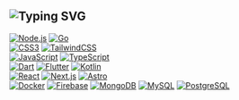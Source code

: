 ![Typing SVG](https://img.shields.io/badge/ivngnzl-codecrafter-success?style=for-the-badge&logo=appveyor&color=blue)
---
[![Node.js](https://img.shields.io/badge/Node.js-181717?style=for-the-badge&logo=Node.js&logoColor=#339933)](https://nodejs.org/)
[![Go](https://img.shields.io/badge/Go-181717?style=for-the-badge&logo=Go&logoColor=#00ADD8)](https://go.dev/)
</br>
[![CSS3](https://img.shields.io/badge/CSS3-181717?style=for-the-badge&logo=CSS3&logoColor=#1572B6)]()
[![TailwindCSS](https://img.shields.io/badge/TailwindCSS-181717?style=for-the-badge&logo=TailwindCSS&logoColor=#1572B6)](https://tailwindcss.com/)
</br>
[![JavaScript](https://img.shields.io/badge/JavaScript-181717?style=for-the-badge&logo=JavaScript&logoColor=#F7DF1E)]()
[![TypeScript](https://img.shields.io/badge/TypeScript-181717?style=for-the-badge&logo=TypeScript&logoColor=#3178C6)]()
</br>
[![Dart](https://img.shields.io/badge/Dart-0175C2?style=for-the-badge&logo=Dart)](https://dart.dev/)
[![Flutter](https://img.shields.io/badge/Flutter-02569B?style=for-the-badge&logo=Flutter)](https://flutter.dev/)
[![Kotlin](https://img.shields.io/badge/Kotlin-181717?style=for-the-badge&logo=Kotlin&logoColor=#7F52FF)](https://kotlinlang.org/)
</br>
[![React](https://img.shields.io/badge/React-181717?style=for-the-badge&logo=React&logoColor=#61DAFB)](https://es.reactjs.org/)
[![Next.js](https://img.shields.io/badge/Next.js-181717?style=for-the-badge&logo=Next.js&logoColor=#FFFFFF)](https://nextjs.org/)
[![Astro](https://img.shields.io/badge/Astro-181717?style=for-the-badge&logo=Astro&logoColor=#FF5D01)](https://astro.build/)
</br>
[![Docker](https://img.shields.io/badge/Docker-181717?style=for-the-badge&logo=Docker&logoColor=#2496ED)](https://www.docker.com/)
[![Firebase](https://img.shields.io/badge/Firebase-181717?style=for-the-badge&logo=Firebase&logoColor=#FFCA28)](https://firebase.google.com/)
[![MongoDB](https://img.shields.io/badge/MongoDB-181717?style=for-the-badge&logo=MongoDB&logoColor=#47A248)](https://www.mongodb.com/)
[![MySQL](https://img.shields.io/badge/MySQL-181717?style=for-the-badge&logo=MySQL&logoColor=#4479A1)](https://www.mysql.com/)
[![PostgreSQL](https://img.shields.io/badge/PostgreSQL-181717?style=for-the-badge&logo=PostgreSQL&logoColor=#4169E1)](https://www.postgresql.org/)

